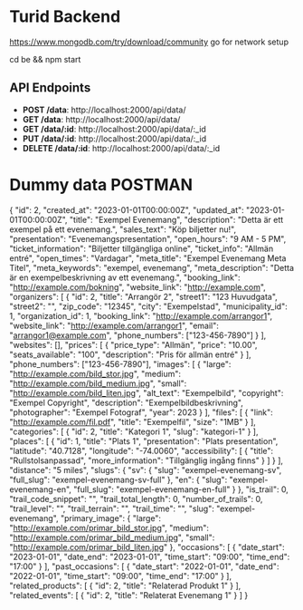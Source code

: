 # Turid Backend
https://www.mongodb.com/try/download/community go for network setup


cd be && npm start

## API Endpoints

- **POST /data**: http://localhost:2000/api/data/
- **GET /data**: http://localhost:2000/api/data/
- **GET /data/:id**: http://localhost:2000/api/data/:_id
- **PUT /data/:id**: http://localhost:2000/api/data/:_id
- **DELETE /data/:id**: http://localhost:2000/api/data/:_id

# Dummy data POSTMAN
{
    "id": 2,
    "created_at": "2023-01-01T00:00:00Z",
    "updated_at": "2023-01-01T00:00:00Z",
    "title": "Exempel Evenemang",
    "description": "Detta är ett exempel på ett evenemang.",
    "sales_text": "Köp biljetter nu!",
    "presentation": "Evenemangspresentation",
    "open_hours": "9 AM - 5 PM",
    "ticket_information": "Biljetter tillgängliga online",
    "ticket_info": "Allmän entré",
    "open_times": "Vardagar",
    "meta_title": "Exempel Evenemang Meta Titel",
    "meta_keywords": "exempel, evenemang",
    "meta_description": "Detta är en exempelbeskrivning av ett evenemang.",
    "booking_link": "http://example.com/bokning",
    "website_link": "http://example.com",
    "organizers": [
      {
        "id": 2,
        "title": "Arrangör 2",
        "street1": "123 Huvudgata",
        "street2": "",
        "zip_code": "12345",
        "city": "Exempelstad",
        "municipality_id": 1,
        "organization_id": 1,
        "booking_link": "http://example.com/arrangor1",
        "website_link": "http://example.com/arrangor1",
        "email": "arrangor1@example.com",
        "phone_numbers": ["123-456-7890"]
      }
    ],
    "websites": [],
    "prices": [
      {
        "price_type": "Allmän",
        "price": "10.00",
        "seats_available": "100",
        "description": "Pris för allmän entré"
      }
    ],
    "phone_numbers": ["123-456-7890"],
    "images": [
      {
        "large": "http://example.com/bild_stor.jpg",
        "medium": "http://example.com/bild_medium.jpg",
        "small": "http://example.com/bild_liten.jpg",
        "alt_text": "Exempelbild",
        "copyright": "Exempel Copyright",
        "description": "Exempelbildbeskrivning",
        "photographer": "Exempel Fotograf",
        "year": 2023
      }
    ],
    "files": [
      {
        "link": "http://example.com/fil.pdf",
        "title": "Exempelfil",
        "size": "1MB"
      }
    ],
    "categories": [
      {
        "id": 2,
        "title": "Kategori 1",
        "slug": "kategori-1"
      }
    ],
    "places": [
      {
        "id": 1,
        "title": "Plats 1",
        "presentation": "Plats presentation",
        "latitude": "40.7128",
        "longitude": "-74.0060",
        "accessibility": [
          {
            "title": "Rullstolsanpassad",
            "more_information": "Tillgänglig ingång finns"
          }
        ]
      }
    ],
    "distance": "5 miles",
    "slugs": {
      "sv": {
        "slug": "exempel-evenemang-sv",
        "full_slug": "exempel-evenemang-sv-full"
      },
      "en": {
        "slug": "exempel-evenemang-en",
        "full_slug": "exempel-evenemang-en-full"
      }
    },
    "is_trail": 0,
    "trail_code_snippet": "",
    "trail_total_length": 0,
    "number_of_trails": 0,
    "trail_level": "",
    "trail_terrain": "",
    "trail_time": "",
    "slug": "exempel-evenemang",
    "primary_image": {
      "large": "http://example.com/primar_bild_stor.jpg",
      "medium": "http://example.com/primar_bild_medium.jpg",
      "small": "http://example.com/primar_bild_liten.jpg"
    },
    "occasions": [
      {
        "date_start": "2023-01-01",
        "date_end": "2023-01-01",
        "time_start": "09:00",
        "time_end": "17:00"
      }
    ],
    "past_occasions": [
      {
        "date_start": "2022-01-01",
        "date_end": "2022-01-01",
        "time_start": "09:00",
        "time_end": "17:00"
      }
    ],
    "related_products": [
      {
        "id": 2,
        "title": "Relaterad Produkt 1"
      }
    ],
    "related_events": [
      {
        "id": 2,
        "title": "Relaterat Evenemang 1"
      }
    ]
  }

